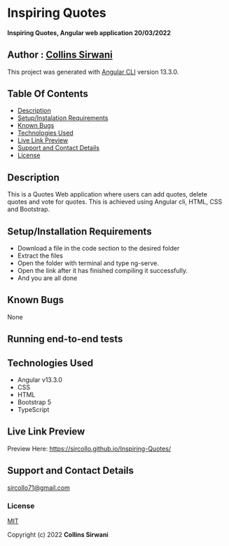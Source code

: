 # Inspiring Quotes
#### Inspiring Quotes, Angular web application 20/03/2022
## Author :  [Collins Sirwani ](https://github.com/sircollo/)


This project was generated with [Angular CLI](https://github.com/angular/angular-cli) version 13.3.0.

## Table Of Contents
* [Description](#description)
* [Setup/Instalation Requirements](#setupinstallation-requirements)
* [Known Bugs](#known-bugs)
* [Technologies Used](#technologies-used)
* [Live Link Preview](#live-link-preview)
* [Support and Contact Details](#support-and-contact-details)
* [License](#license)

## Description
This is a Quotes Web application where users can add quotes, delete quotes and vote for quotes.
This is achieved using Angular cli, HTML, CSS and Bootstrap.

## Setup/Installation Requirements

- Download a file in the code section to the desired folder
- Extract the files
- Open the folder with terminal and type ng-serve.
- Open the link after it has finished compiling it successfully.
- And you are all done


## Known Bugs
None

## Running end-to-end tests

## Technologies Used
* Angular v13.3.0
* CSS
* HTML
* Bootstrap 5
* TypeScript

## Live Link Preview
Preview Here: https://sircollo.github.io/Inspiring-Quotes/
## Support and Contact Details
sircollo71@gmail.com
### License
[MIT](https://github.com/sircollo/Inspiring-Quotes/blob/main/LICENSE)

Copyright (c) 2022 **Collins Sirwani**

